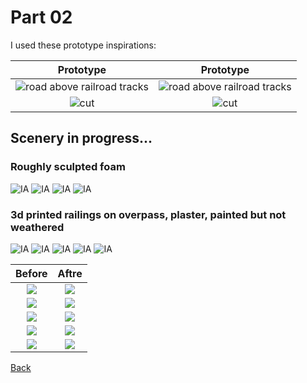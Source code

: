 # Part 02

I used these prototype inspirations:

Prototype         |        Prototype              
:----------------------------------:|:----------------------------------:
![road above railroad tracks](iu-4.jpeg)  |  ![road above railroad tracks](iu-2.jpeg) 
![cut](iu-3.jpeg) |  ![cut](iu.jpeg)



## Scenery in progress...

### Roughly sculpted foam

![IA](IMG_0412.png)
![IA](IMG_0415.png)
![IA](IMG_0416.png)
![IA](IMG_0420.png)

### 3d printed railings on overpass, plaster, painted but not weathered

![IA](IMG_0442.png)
![IA](IMG_0440.png)
![IA](IMG_0438.png)
![IA](IMG_0436.png)
![IA](IMG_0432.png)

Before         |   Aftre                   
:----------------------------------:|:----------------------------------:
![](IMG_0420.png)  |  ![](IMG_0484.png)
![](IMG_0422.png)  |  ![](IMG_0434.png)
![](IMG_0422.png)  |  ![](IMG_0444.png)
![](IMG_0422.png)  |  ![](IMG_0484.png)
![](IMG_0415.png)  |  ![](IMG_0483.png)


[Back](../Scenery.md)
